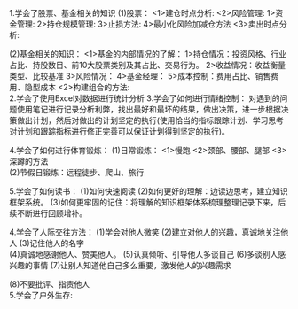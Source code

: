1.学会了股票、基金相关的知识
(1)股票：
  <1>建仓时点分析:
  <2>风险管理:
    1>资金管理:
    2>持仓规模管理:
    3>止损方法:
    4>最小化风险加减仓方法
  <3>卖出时点分析:

(2)基金相关的知识：
  <1>基金的内部情况的了解：
    1>持仓情况：投资风格、行业占比、持股数目、前10大股票类别及其占比、交易行为。
    2>收益情况：收益衡量类型、比较基准
    3>风险情况：
    4>基金经理：
    5>成本控制：费用占比、销售费用、隐型成本
  <2>构建组合的方法:  
2.学会了使用Excel对数据进行统计分析 
3.学会了如何进行情绪控制：
  对遇到的问题使用笔记进行记录分析利弊，找出最好和最坏的结果，做出决策，进一步根据决策做出计划，然后对做出的计划坚定的执行(使用恰当的指标跟踪计划、学习思考对计划和跟踪指标进行修正完善可以保证计划得到坚定的执行)。  

4.学会了如何进行体育锻炼：
  (1)日常锻炼：
    <1>慢跑
    <2>颈部、腰部、腿部
    <3>深蹲的方法  
  (2)节假日锻炼：远程徒步、爬山、旅行  

5.学会了如何读书：
  (1)如何快速阅读
  (2)如何更好的理解：边读边思考，建立知识框架系统。
  (3)如何更牢固的记住：将理解的知识框架体系梳理整理记录下来，后续不断进行回顾增补。   

4.学会了人际交往方法：
  (1)学会对他人微笑
  (2)建立对他人的兴趣，真诚地关注他人
  (3)记住他人的名字  
  (4)真诚地感谢他人、赞美他人。
  (5)认真倾听、引导他人多谈自己
  (6)多谈别人感兴趣的事情
  (7)让别人知道他自己多么重要，激发他人的兴趣需求

  (8)不要批评、指责他人  
5.学会了户外生存:  

  
  

